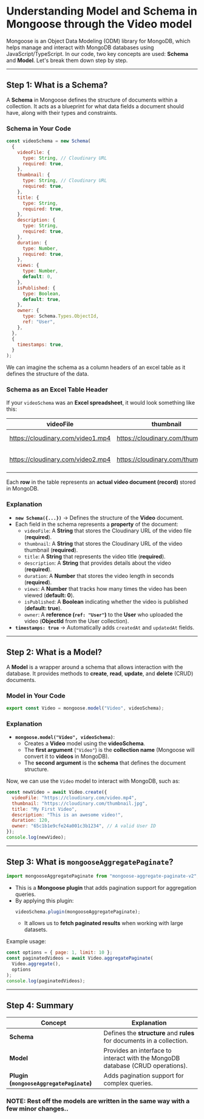 # Understanding Model and Schema in Mongoose through the Video model

Mongoose is an Object Data Modeling (ODM) library for MongoDB, which helps manage and interact with MongoDB databases using JavaScript/TypeScript. In our code, two key concepts are used: **Schema** and **Model**. Let's break them down step by step.

---

## **Step 1: What is a Schema?**

A **Schema** in Mongoose defines the structure of documents within a collection. It acts as a blueprint for what data fields a document should have, along with their types and constraints.

### **Schema in Your Code**

```js
const videoSchema = new Schema(
  {
    videoFile: {
      type: String, // Cloudinary URL
      required: true,
    },
    thumbnail: {
      type: String, // Cloudinary URL
      required: true,
    },
    title: {
      type: String,
      required: true,
    },
    description: {
      type: String,
      required: true,
    },
    duration: {
      type: Number,
      required: true,
    },
    views: {
      type: Number,
      default: 0,
    },
    isPublished: {
      type: Boolean,
      default: true,
    },
    owner: {
      type: Schema.Types.ObjectId,
      ref: "User",
    },
  },
  {
    timestamps: true,
  }
);
```

We can imagine the schema as a column headers of an excel table as it defines the structure of the data.

### **Schema as an Excel Table Header**

If your `videoSchema` was an **Excel spreadsheet**, it would look something like this:

| videoFile                         | thumbnail                         | title          | description           | duration | views | isPublished | owner                    |
| --------------------------------- | --------------------------------- | -------------- | --------------------- | -------- | ----- | ----------- | ------------------------ |
| https://cloudinary.com/video1.mp4 | https://cloudinary.com/thumb1.jpg | "First Video"  | "Awesome video!"      | 120      | 500   | true        | 65c1b1e9cfe24a001c3b1234 |
| https://cloudinary.com/video2.mp4 | https://cloudinary.com/thumb2.jpg | "Second Video" | "Another great video" | 240      | 1500  | false       | 65c1b1e9cfe24a001c3b5678 |

Each **row** in the table represents an **actual video document (record)** stored in MongoDB.

### **Explanation**

- **`new Schema({...})`** → Defines the structure of the **Video** document.
- Each field in the schema represents a **property** of the document:
  - `videoFile`: A **String** that stores the Cloudinary URL of the video file (**required**).
  - `thumbnail`: A **String** that stores the Cloudinary URL of the video thumbnail (**required**).
  - `title`: A **String** that represents the video title (**required**).
  - `description`: A **String** that provides details about the video (**required**).
  - `duration`: A **Number** that stores the video length in seconds (**required**).
  - `views`: A **Number** that tracks how many times the video has been viewed (**default: 0**).
  - `isPublished`: A **Boolean** indicating whether the video is published (**default: true**).
  - `owner`: A **reference (`ref: "User"`)** to the **User** who uploaded the video (**ObjectId** from the User collection).
- **`timestamps: true`** → Automatically adds `createdAt` and `updatedAt` fields.

---

## **Step 2: What is a Model?**

A **Model** is a wrapper around a schema that allows interaction with the database. It provides methods to **create**, **read**, **update**, and **delete** (CRUD) documents.

### **Model in Your Code**

```js
export const Video = mongoose.model("Video", videoSchema);
```

### **Explanation**

- **`mongoose.model("Video", videoSchema)`**:
  - Creates a **Video** model using the **videoSchema**.
  - The **first argument** (`"Video"`) is the **collection name** (Mongoose will convert it to **videos** in MongoDB).
  - The **second argument** is the **schema** that defines the document structure.

Now, we can use the `Video` model to interact with MongoDB, such as:

```js
const newVideo = await Video.create({
  videoFile: "https://cloudinary.com/video.mp4",
  thumbnail: "https://cloudinary.com/thumbnail.jpg",
  title: "My First Video",
  description: "This is an awesome video!",
  duration: 120,
  owner: "65c1b1e9cfe24a001c3b1234", // A valid User ID
});
console.log(newVideo);
```

---

## **Step 3: What is `mongooseAggregatePaginate`?**

```js
import mongooseAggregatePaginate from "mongoose-aggregate-paginate-v2";
```

- This is a **Mongoose plugin** that adds pagination support for aggregation queries.
- By applying this plugin:
  ```js
  videoSchema.plugin(mongooseAggregatePaginate);
  ```
  - It allows us to **fetch paginated results** when working with large datasets.

Example usage:

```js
const options = { page: 1, limit: 10 };
const paginatedVideos = await Video.aggregatePaginate(
  Video.aggregate(),
  options
);
console.log(paginatedVideos);
```

---

## **Step 4: Summary**

| Concept                                  | Explanation                                                                    |
| ---------------------------------------- | ------------------------------------------------------------------------------ |
| **Schema**                               | Defines the **structure** and **rules** for documents in a collection.         |
| **Model**                                | Provides an interface to interact with the MongoDB database (CRUD operations). |
| **Plugin (`mongooseAggregatePaginate`)** | Adds pagination support for complex queries.                                   |

### NOTE: Rest off the models are written in the same way with a few minor changes..
